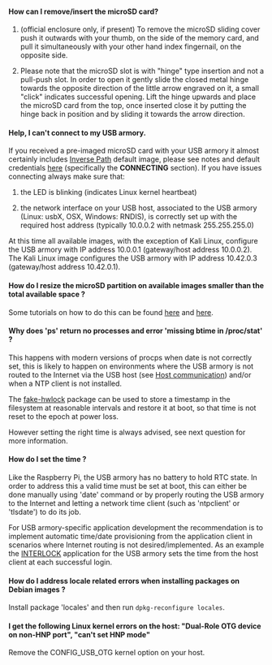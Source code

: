 #### How can I remove/insert the microSD card?

1. (official enclosure only, if present) To remove the microSD sliding cover push it outwards with your thumb, on the side of the memory card, and pull it simultaneously with your other hand index fingernail, on the opposite side.

2. Please note that the microSD slot is with "hinge" type insertion and not a pull-push slot. In order to open it gently slide the closed metal hinge towards the opposite direction of the little arrow engraved on it, a small "click" indicates successful opening. Lift the hinge upwards and place the microSD card from the top, once inserted close it by putting the hinge back in position and by sliding it towards the arrow direction.

#### Help, I can't connect to my USB armory.

If you received a pre-imaged microSD card with your USB armory it almost certainly includes [Inverse Path](https://inversepath.com) default image, please see notes and default credentials [here](https://dev.inversepath.com/usbarmory) (specifically the **CONNECTING** section). If you have issues connecting always make sure that:

1. the LED is blinking (indicates Linux kernel heartbeat)

2. the network interface on your USB host, associated to the USB armory (Linux: usbX, OSX, Windows: RNDIS), is correctly set up with the required host address (typically 10.0.0.2 with netmask 255.255.255.0)

At this time all available images, with the exception of Kali Linux, configure the USB armory with IP address 10.0.0.1 (gateway/host address 10.0.0.2). The Kali Linux image configures the USB armory with IP address 10.42.0.3 (gateway/host address 10.42.0.1).

#### How do I resize the microSD partition on available images smaller than the total available space ?

Some tutorials on how to do this can be found [here](http://base16.io/?p=61) and [here](http://elinux.org/Beagleboard:Expanding_File_System_Partition_On_A_microSD).

#### Why does 'ps' return no processes and error 'missing btime in /proc/stat' ?

This happens with modern versions of procps when date is not correctly set, this is likely to happen on environments where the USB armory is not routed to the Internet via the USB host (see [Host communication](https://github.com/inversepath/usbarmory/wiki/Host-communication)) and/or when a NTP client is not installed.

The [fake-hwlock](https://packages.debian.org/wheezy/admin/fake-hwclock) package can be used to store a timestamp in the filesystem at reasonable intervals and restore it at boot, so that time is not reset to the epoch at power loss.

However setting the right time is always advised, see next question for more information.

#### How do I set the time ?

Like the Raspberry Pi, the USB armory has no battery to hold RTC state. In order to address this a valid time must be set at boot, this can either be done manually using 'date' command or by properly routing the USB armory to the Internet and letting a network time client (such as 'ntpclient' or 'tlsdate') to do its job.

For USB armory-specific application development the recommendation is to implement automatic time/date provisioning from the application client in scenarios where Internet routing is not desired/implemented. As an example the [INTERLOCK](https://github.com/inversepath/interlock) application for the USB armory sets the time from the host client at each successful login.

#### How do I address locale related errors when installing packages on Debian images ?

Install package 'locales' and then run ```dpkg-reconfigure locales```.

#### I get the following Linux kernel errors on the host: "Dual-Role OTG device on non-HNP port", "can't set HNP mode"

Remove the CONFIG_USB_OTG kernel option on your host.
